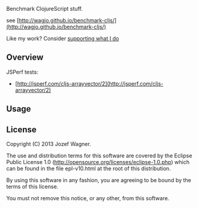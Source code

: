 Benchmark ClojureScript stuff.

see [http://wagjo.github.io/benchmark-cljs/](http://wagjo.github.io/benchmark-cljs/)

Like my work? Consider [supporting what I do](https://www.gittip.com/wagjo/)

## Overview

JSPerf tests:
* [http://jsperf.com/cljs-arrayvector/2](http://jsperf.com/cljs-arrayvector/2)

## Usage


## License

Copyright (C) 2013 Jozef Wagner.

The use and distribution terms for this software are covered by the
Eclipse Public License 1.0 
(http://opensource.org/licenses/eclipse-1.0.php) which can be found
 in the file epl-v10.html at the root of this distribution.

By using this software in any fashion, you are agreeing to be bound
by the terms of this license.

You must not remove this notice, or any other, from this software.
